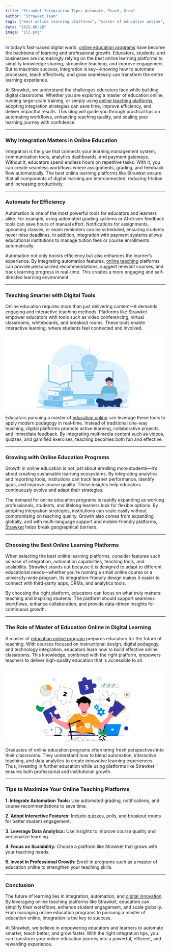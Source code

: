 ```yaml
---
title: "Strawket Integration Tips: Automate, Teach, Grow"
author: "Strawket Team"
tags: ["best online learning platforms", "master of education online", "master of education online", "online education programs", "online teaching platforms"]
date: "2025-08-28"
image: "153.png"
---
```



In today’s fast-paced digital world, [online education programs](https://strawket.com/academies) have become the backbone of learning and professional growth. Educators, students, and businesses are increasingly relying on the best online learning platforms to simplify knowledge sharing, streamline teaching, and improve engagement. But to maximize success, integration is key—knowing how to automate processes, teach effectively, and grow seamlessly can transform the entire learning experience.

At Strawket, we understand the challenges educators face while building digital classrooms. Whether you are exploring a master of education online, running large-scale training, or simply using [online teaching platforms](https://strawket.com/academies), adopting integration strategies can save time, improve efficiency, and deliver impactful results. This blog will guide you through practical tips on automating workflows, enhancing teaching quality, and scaling your learning journey with confidence.

---

### Why Integration Matters in Online Education

Integration is the glue that connects your learning management system, communication tools, analytics dashboards, and payment gateways. Without it, educators spend endless hours on repetitive tasks. With it, you can create seamless workflows where assignments, grading, and feedback flow automatically. The best online learning platforms like Strawket ensure that all components of digital learning are interconnected, reducing friction and increasing productivity.

---

### Automate for Efficiency

Automation is one of the most powerful tools for educators and learners alike. For example, using automated grading systems or AI-driven feedback tools can save hours of manual effort. Notifications for assignments, upcoming classes, or exam reminders can be scheduled, ensuring students never miss deadlines. In addition, integration with payment systems allows educational institutions to manage tuition fees or course enrollments automatically.

Automation not only boosts efficiency but also enhances the learner’s experience. By integrating automation features, [online teaching](https://strawket.com/academies) platforms can provide personalized recommendations, suggest relevant courses, and track learning progress in real-time. This creates a more engaging and self-directed learning environment.

---

### Teaching Smarter with Digital Tools

Online education requires more than just delivering content—it demands engaging and interactive teaching methods. Platforms like Strawket empower educators with tools such as video conferencing, virtual classrooms, whiteboards, and breakout rooms. These tools enable interactive learning, where students feel connected and involved.

![Strawket image 152](https://raw.githubusercontent.com/premierchessacademy/strawket-content/main/images/152.png)


Educators pursuing a master of [education online](https://strawket.com/academies) can leverage these tools to apply modern pedagogy in real-time. Instead of traditional one-way teaching, digital platforms promote active learning, collaborative projects, and immediate feedback. By integrating multimedia content such as videos, quizzes, and gamified exercises, teaching becomes both fun and effective.

---

### Growing with Online Education Programs

Growth in online education is not just about enrolling more students—it’s about creating sustainable learning ecosystems. By integrating analytics and reporting tools, institutions can track learner performance, identify gaps, and improve course quality. These insights help educators continuously evolve and adapt their strategies.

The demand for online education programs is rapidly expanding as working professionals, students, and lifelong learners look for flexible options. By adopting integration strategies, institutions can scale easily without compromising on teaching quality. Growth also comes from expanding globally, and with multi-language support and mobile-friendly platforms, [Strawket](https://strawket.com/) helps break geographical barriers.

---

### Choosing the Best Online Learning Platforms

When selecting the best online learning platforms, consider features such as ease of integration, automation capabilities, teaching tools, and scalability. Strawket stands out because it is designed to adapt to different educational needs—whether you’re running a small online course or a university-wide program. Its integration-friendly design makes it easier to connect with third-party apps, CRMs, and analytics tools.

By choosing the right platform, educators can focus on what truly matters: teaching and inspiring students. The platform should support seamless workflows, enhance collaboration, and provide data-driven insights for continuous growth.

---

### The Role of Master of Education Online in Digital Learning

A master of [education online program](https://strawket.com/academies) prepares educators for the future of teaching. With courses focused on instructional design, digital pedagogy, and technology integration, educators learn how to build effective online classrooms. This knowledge, combined with the right platform, empowers teachers to deliver high-quality education that is accessible to all.

![Strawket image 1542](https://raw.githubusercontent.com/premierchessacademy/strawket-content/main/images/1542.png)


Graduates of online education programs often bring fresh perspectives into their classrooms. They understand how to blend automation, interactive teaching, and data analytics to create innovative learning experiences. Thus, investing in further education while using platforms like Strawket ensures both professional and institutional growth.

---

### Tips to Maximize Your Online Teaching Platforms

**1. Integrate Automation Tools:** Use automated grading, notifications, and course recommendations to save time.

**2. Adopt Interactive Features:** Include quizzes, polls, and breakout rooms for better student engagement.

**3. Leverage Data Analytics:** Use insights to improve course quality and personalize learning.

**4. Focus on Scalability:** Choose a platform like Strawket that grows with your teaching needs.

**5. Invest in Professional Growth:** Enroll in programs such as a master of education online to strengthen your teaching skills.

---

### Conclusion

The future of learning lies in integration, automation, and [digital innovation](https://strawket.com/academies). By leveraging online teaching platforms like Strawket, educators can simplify their workflows, enhance student engagement, and scale globally. From managing online education programs to pursuing a master of education online, integration is the key to success.

At Strawket, we believe in empowering educators and learners to automate smarter, teach better, and grow faster. With the right integration tips, you can transform your online education journey into a powerful, efficient, and rewarding experience.
